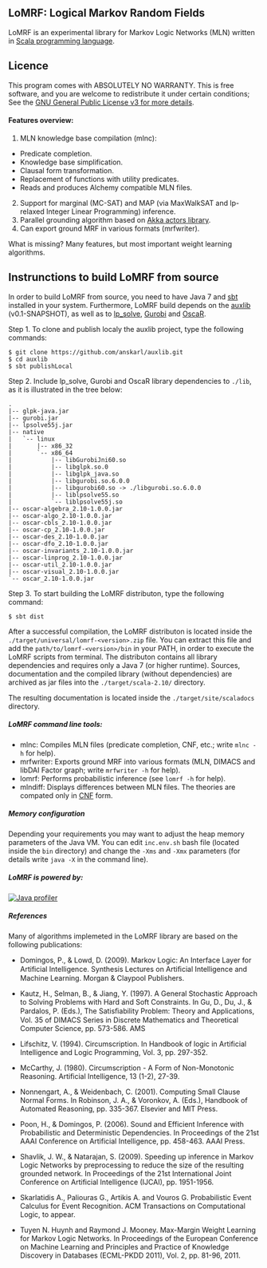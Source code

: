 ## LoMRF: Logical Markov Random Fields

LoMRF is an experimental library for Markov Logic Networks (MLN) written in [Scala programming language](http://scala-lang.org).

## Licence 

This program comes with ABSOLUTELY NO WARRANTY. This is free software, and you are welcome to redistribute it under certain conditions; See the [GNU General Public License v3 for more details](http://www.gnu.org/licenses/gpl-3.0.html).

#### Features overview:

1. MLN knowledge base compilation (mlnc):
  * Predicate completion.
  * Knowledge base simplification.
  * Clausal form transformation.
  * Replacement of functions with utility predicates.
  * Reads and produces Alchemy compatible MLN files.
2. Support for marginal (MC-SAT) and MAP (via MaxWalkSAT and lp-relaxed Integer Linear Programming) inference.
3. Parallel grounding algorithm based on [Akka actors library](http://akka.io/).
4. Can export ground MRF in various formats (mrfwriter).

What is missing? Many features, but most important weight learning algorithms.


## Instrunctions to build LoMRF from source

In order to build LoMRF from source, you need to have Java 7 and [sbt](http://www.scala-sbt.org/) installed in your system. Furthermore, LoMRF build depends on the [auxlib](https://github.com/anskarl/auxlib) (v0.1-SNAPSHOT), as well as to [lp_solve](http://lpsolve.sourceforge.net), [Gurobi](http://www.gurobi.com/) and [OscaR](http://oscarlib.bitbucket.org/).

Step 1. To clone and publish localy the auxlib project, type the following commands:

```
$ git clone https://github.com/anskarl/auxlib.git
$ cd auxlib
$ sbt publishLocal
```

Step 2. Include lp_solve, Gurobi and OscaR library dependencies to `./lib`, as it is illustrated in the tree below:

```
.
|-- glpk-java.jar
|-- gurobi.jar
|-- lpsolve55j.jar
|-- native
|   `-- linux
|       |-- x86_32
|       `-- x86_64
|           |-- libGurobiJni60.so
|           |-- libglpk.so.0
|           |-- libglpk_java.so
|           |-- libgurobi.so.6.0.0
|           |-- libgurobi60.so -> ./libgurobi.so.6.0.0
|           |-- liblpsolve55.so
|           `-- liblpsolve55j.so
|-- oscar-algebra_2.10-1.0.0.jar
|-- oscar-algo_2.10-1.0.0.jar
|-- oscar-cbls_2.10-1.0.0.jar
|-- oscar-cp_2.10-1.0.0.jar
|-- oscar-des_2.10-1.0.0.jar
|-- oscar-dfo_2.10-1.0.0.jar
|-- oscar-invariants_2.10-1.0.0.jar
|-- oscar-linprog_2.10-1.0.0.jar
|-- oscar-util_2.10-1.0.0.jar
|-- oscar-visual_2.10-1.0.0.jar
`-- oscar_2.10-1.0.0.jar

```

Step 3. To start building the LoMRF distributon, type the following command:

```
$ sbt dist
```

After a successful compilation, the LoMRF distributon is located inside the `./target/universal/lomrf-<version>.zip` file. You can extract this file and add the `path/to/lomrf-<version>/bin` in your PATH, in order to execute the LoMRF scripts from terminal. The distributon contains all library dependencies and requires only a Java 7 (or higher runtime). Sources, documentation and the compiled library (without dependencies) are archived as jar files into the `./target/scala-2.10/` directory.

The resulting documentation is located inside the `./target/site/scaladocs` directory.

##### LoMRF command line tools:

* mlnc: Compiles MLN files (predicate completion, CNF, etc.; write `mlnc -h` for help).
* mrfwriter: Exports ground MRF into various formats (MLN, DIMACS and libDAI Factor graph; write `mrfwriter -h` for help).
* lomrf: Performs probabilistic inference (see `lomrf -h` for help).
* mlndiff: Displays differences between MLN files. The theories are compated only in [CNF](http://en.wikipedia.org/wiki/Conjunctive_normal_form) form.


##### Memory configuration

Depending your requirements you may want to adjust the heap memory parameters of the Java VM. You can edit `inc.env.sh` bash file (located inside the `bin` directory) and change the `-Xms` and `-Xmx` parameters (for details write `java -X` in the command line).


##### LoMRF is powered by:

[![Java profiler](http://www.ej-technologies.com/images/product_banners/jprofiler_medium.png)](http://www.ej-technologies.com/products/jprofiler/overview.html)


##### References

Many of algorithms implemeted in the LoMRF library are based on the following publications:

* Domingos, P., & Lowd, D. (2009). Markov Logic: An Interface Layer for Artificial Intelligence. Synthesis Lectures on Artiﬁcial Intelligence and Machine Learning. Morgan & Claypool Publishers.

* Kautz, H., Selman, B., & Jiang, Y. (1997). A General Stochastic Approach to Solving Problems with Hard and Soft Constraints. In Gu, D., Du, J., & Pardalos, P. (Eds.), The Satisﬁability Problem: Theory and Applications, Vol. 35 of DIMACS Series in Discrete Mathematics and Theoretical Computer Science, pp. 573-586. AMS

* Lifschitz, V. (1994). Circumscription. In Handbook of logic in Artificial Intelligence and Logic Programming, Vol. 3, pp. 297-352.

* McCarthy, J. (1980). Circumscription - A Form of Non-Monotonic Reasoning. Artificial Intelligence, 13 (1-2), 27-39.

* Nonnengart, A., & Weidenbach, C. (2001). Computing Small Clause Normal Forms. In Robinson, J. A., & Voronkov, A. (Eds.), Handbook of Automated Reasoning, pp. 335-367. Elsevier and MIT Press.

* Poon, H., & Domingos, P. (2006). Sound and Efficient Inference with Probabilistic and Deterministic Dependencies. In Proceedings of the 21st AAAI Conference on Artificial Intelligence, pp. 458-463. AAAI Press.

* Shavlik, J. W., & Natarajan, S. (2009). Speeding up inference in Markov Logic Networks by preprocessing to reduce the size of the resulting grounded network. In Proceedings of the 21st International Joint Conference on Artificial Intelligence (IJCAI), pp. 1951-1956.

* Skarlatidis A., Paliouras G., Artikis A. and Vouros G. Probabilistic Event Calculus for Event Recognition. ACM Transactions on Computational Logic, to appear.

* Tuyen N. Huynh and Raymond J. Mooney. Max-Margin Weight Learning for Markov Logic Networks. In Proceedings of the European Conference on Machine Learning and Principles and Practice of Knowledge Discovery in Databases (ECML-PKDD 2011), Vol. 2, pp. 81-96, 2011.



